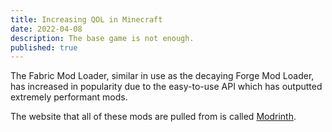 ```yaml
---
title: Increasing QOL in Minecraft
date: 2022-04-08
description: The base game is not enough.
published: true
---
```


The Fabric Mod Loader, similar in use as the decaying Forge Mod Loader, has increased in popularity due to the easy-to-use API which has outputted extremely performant mods.

The website that all of these mods are pulled from is called [Modrinth](https://modrinth.com/).
